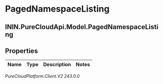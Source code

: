 # PagedNamespaceListing

## ININ.PureCloudApi.Model.PagedNamespaceListing

## Properties

|Name | Type | Description | Notes|
|------------ | ------------- | ------------- | -------------|



_PureCloudPlatform.Client.V2 243.0.0_
